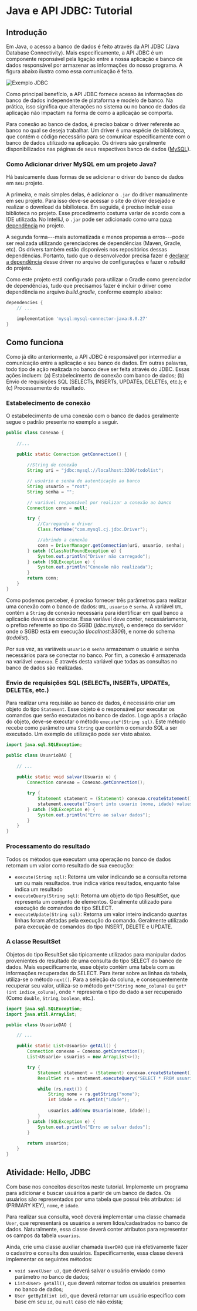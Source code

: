 # Java e API JDBC: Tutorial

## Introdução

Em Java, o acesso a banco de dados é feito através da API JDBC (Java Database Connectivity).
Mais especificamente, a API JDBC é um componente reponsável pela ligação entre a nossa aplicação e banco de dados responsável por armazenar as informações do nosso programa.
A figura abaixo ilustra como essa comunicação é feita.

![Exemplo JDBC](./jdbc.png)

Como principal benefício, a API JDBC fornece acesso às informações do banco de dados independente de plataforma e modelo de banco.
Na prática, isso significa que alterações no sistema ou no banco de dados da aplicação não impactam na forma de como a aplicação se comporta.

Para conexão ao banco de dados, é preciso baixar o driver referente ao banco no qual se deseja trabalhar.
Um driver é uma espécie de biblioteca, que contém o código necessário para se comunicar especificamente com o banco de dados utilizado na aplicação.
Os drivers são geralmente disponibilizados nas páginas de seus respectivos banco de dados ([MySQL](https://dev.mysql.com/downloads/connector/j/)).

### Como Adicionar driver MySQL em um projeto Java?

Há basicamente duas formas de se adicionar o driver do banco de dados em seu projeto.

A primeira, e mais simples delas, é adicionar o `.jar` do driver manualmente em seu projeto.
Para isso deve-se acessar o site do driver desejado e realizar o download da bibilioteca.
Em seguida, é preciso incluir essa biblioteca no projeto.
Esse procedimento costuma variar de acordo com a IDE utilizada.
No IntelliJ, o `.jar` pode ser adicionado como uma [nova dependência](https://stackoverflow.com/questions/1051640/correct-way-to-add-external-jars-lib-jar-to-an-intellij-idea-project) no projeto.

A segunda forma---mais automatizada e menos propensa a erros---pode ser realizada utilizando gerenciadores de dependências (Maven, Gradle, etc).
Os drivers também estão disponíveis nos repositórios dessas dependências.
Portanto, tudo que o desenvolvedor precisa fazer é [declarar a dependência](https://mvnrepository.com/artifact/mysql/mysql-connector-java) desse driver no arquivo de configurações e fazer o *rebuild* do projeto.

Como este projeto está configurado para utilizar o Gradle como gerenciador de dependências, tudo que precisamos fazer é incluir o driver como dependência no arquivo *build.gradle*, conforme exemplo abaixo:

````gradle
dependencies {
    // ...

    implementation 'mysql:mysql-connector-java:8.0.27'
}
````

## Como funciona

Como já dito anteriormente, a API JDBC é responsável por intermediar a comunicação entre a aplicação e seu banco de dados.
Em outras palavras, todo tipo de ação realizada no banco deve ser feita através do JDBC.
Essas ações incluem: (a) Estabelecimento de conexão com banco de dados; (b) Envio de requisições SQL (SELECTs, INSERTs, UPDATEs, DELETEs, etc.); e (c) Processamento do resultado.

### Estabelecimento de conexão

O estabelecimento de uma conexão com o banco de dados geralmente segue o padrão presente no exemplo a seguir.

````java
public class Conexao {
    
    //... 
    
    public static Connection getConnection() {

        //String de conexão
        String uri = "jdbc:mysql://localhost:3306/todolist";

        // usuário e senha de autenticação ao banco
        String usuario = "root";
        String senha = "";

        // variável responsável por realizar a conexão ao banco
        Connection conn = null;

        try {
            //Carregando o driver
            Class.forName("com.mysql.cj.jdbc.Driver");

            //abrindo a conexão
            conn = DriverManager.getConnection(uri, usuario, senha);
        } catch (ClassNotFoundException e) {
            System.out.println("Driver não carregado");
        } catch (SQLException e) {
            System.out.println("Conexão não realizada");
        }
        return conn;
    }
}
````

Como podemos perceber, é preciso fornecer três parâmetros para realizar uma conexão com o banco de dados: `URL`, `usuario` e `senha`.
A variável `URL` contém a `String` de conexão necessária para identificar em qual banco a aplicacão deverá se conectar.
Essa variável deve conter, necessáriamente, o prefixo referente ao tipo do SGBD (*jdbc:mysql*), o endereço do servidor onde o SGBD está em execução (*localhost:3306*), e nome do schema (*todolist*).

Por sua vez, as variáveis `usuario` e `senha` armazenam o usuário e senha necessários para se conectar no banco.
Por fim, a conexão é armazenada na variável `conexao`.
É através desta variável que todas as consultas no banco de dados são realizadas.

### Envio de requisições SQL (SELECTs, INSERTs, UPDATEs, DELETEs, etc.)

Para realizar uma requisião ao banco de dados, é necessário criar um objeto do tipo `Statement`.
Esse objeto é o responsável por executar os comandos que serão executados no banco de dados.
Logo após a criação do objeto, deve-se executar o método `execute*(String sql)`.
Este método recebe como parâmetro uma `String` que contém o comando SQL a ser executado.
Um exemplo de utilização pode ser visto abaixo.

````java
import java.sql.SQLException;

public class UsuarioDAO {
    
    // ...
    
    public static void salvar(Usuario u) {
        Connection conexao = Conexao.getConnection();

        try {
            Statement statement = (Statement) conexao.createStatement();
            statement.execute("Insert into usuario (nome, idade) values ('" + u.nome + "', " + u.idade + ")");
        } catch (SQLException e) {
            System.out.println("Erro ao salvar dados");
        }
    }
}
````

### Processamento do resultado

Todos os métodos que executam uma operação no banco de dados retornam um valor como resultado de sua execução:

* `execute(String sql)`: Retorna um valor indicando se a consulta retorna um ou mais resultados. true indica vários resultados, enquanto false indica um resultado
* `executeQuery(String sql)`: Retorna um objeto do tipo ResultSet, que representa um conjunto de elementos. Geralmente utilizado para execução de comandos do tipo SELECT.
* `executeUpdate(String sql)`: Retorna um valor inteiro indicando quantas linhas foram afetadas pela execução do comando. Geralmente utilizado para execução de comandos do tipo INSERT, DELETE e UPDATE.

### A classe ResultSet

Objetos do tipo ResultSet são tipicamente utilizados para manipular dados provenientes do resultado de uma consulta do tipo SELECT do banco de dados.
Mais especificamente, esse objeto contém uma tabela com as informações recuperadas do SELECT.
Para iterar sobre as linhas da tabela, utiliza-se o método `next()`.
Para a seleção da coluna, e consequentemente recuperar seu valor, utiliza-se o método `get*(String nome_coluna)` ou `get*(int indice_coluna)`, onde `*` representa o tipo do dado a ser recuperado (Como `double`, `String`, `boolean`, etc.).

````java
import java.sql.SQLException;
import java.util.ArrayList;

public class UsuarioDAO {

    // ...

    public static List<Usuario> getALl() {
        Connection conexao = Conexao.getConnection();
        List<Usuario> usuarios = new ArrayList<>();

        try {
            Statement statement = (Statement) conexao.createStatement();
            ResultSet rs = statement.executeQuery("SELECT * FROM usuarios");

            while (rs.next()) {
                String nome = rs.getString("nome");
                int idade = rs.getInt("idade");
                
                usuarios.add(new Usuario(nome, idade));
            }
        } catch (SQLException e) {
            System.out.println("Erro ao salvar dados");
        }
        
        return usuarios;
    }
}
````

## Atividade: Hello, JDBC

Com base nos conceitos descritos neste tutorial.
Implemente um programa para adicionar e buscar usuários a partir de um banco de dados.
Os usuários são representados por uma tabela que possui três atributos: `id` (PRIMARY KEY), `nome`, e `idade`.

Para realizar sua consulta, você deverá implementar uma classe chamada `User`, que representará os usuários a serem lidos/cadastrados no banco de dados.
Naturalmente, essa classe deverá conter atributos para representar os campos da tabela `usuarios`.

Ainda, crie uma classe auxiliar chamada `UserDAO` que irá efetivamente fazer o cadastro e consulta dos usuários.
Especificamente, essa classe deverá implementar os seguintes métodos:

* `void save(User u)`, que deverá salvar o usuário enviado como parâmetro no banco de dados;
* `List<User> getAll()`, que deverá retornar todos os usuários presentes no banco de dados;
* `User getById(int id)`, que deverá retornar um usuário específico com base em seu `id`, ou `null` caso ele não exista;
